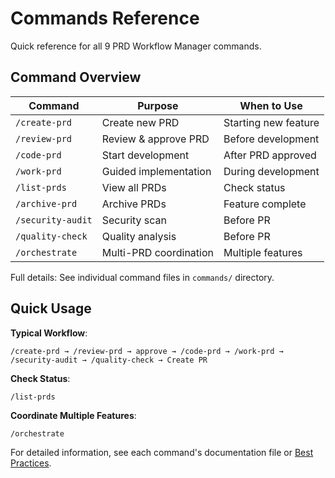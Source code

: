 # Commands Reference

Quick reference for all 9 PRD Workflow Manager commands.

## Command Overview

| Command | Purpose | When to Use |
|---------|---------|-------------|
| `/create-prd` | Create new PRD | Starting new feature |
| `/review-prd` | Review & approve PRD | Before development |
| `/code-prd` | Start development | After PRD approved |
| `/work-prd` | Guided implementation | During development |
| `/list-prds` | View all PRDs | Check status |
| `/archive-prd` | Archive PRDs | Feature complete |
| `/security-audit` | Security scan | Before PR |
| `/quality-check` | Quality analysis | Before PR |
| `/orchestrate` | Multi-PRD coordination | Multiple features |

Full details: See individual command files in `commands/` directory.

## Quick Usage

**Typical Workflow**:
```
/create-prd → /review-prd → approve → /code-prd → /work-prd → /security-audit → /quality-check → Create PR
```

**Check Status**:
```
/list-prds
```

**Coordinate Multiple Features**:
```
/orchestrate
```

For detailed information, see each command's documentation file or [Best Practices](best-practices.md).
